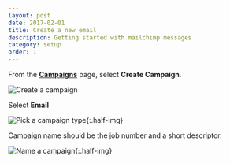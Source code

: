 ```yaml
---
layout: post
date: 2017-02-01
title: Create a new email
description: Getting started with mailchimp messages
category: setup
order: 1
---
```


From the **[Campaigns](https://us10.admin.mailchimp.com/campaigns/)** page, select **Create Campaign**.

![Create a campaign]({{site.image_path}}/{{page.category}}/create-campaign.jpg)

Select **Email**

![Pick a campaign type]({{site.image_path}}/{{page.category}}/campaign-type.jpg){:.half-img}

Campaign name should be the job number and a short descriptor.

![Name a campaign]({{site.image_path}}/{{page.category}}/name-campaign.jpg){:.half-img}

